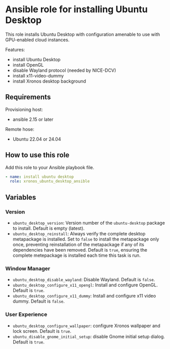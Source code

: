 # Ansible role for installing Ubuntu Desktop

This role installs Ubuntu Desktop with configuration amenable to use with GPU-enabled cloud instances.

Features:

- install Ubuntu Desktop
- install OpenGL
- disable Wayland protocol (needed by NICE-DCV)
- install x11-video-dummy
- install Xronos desktop background 

## Requirements

Provisioning host:

- ansible 2.15 or later

Remote hose:

- Ubuntu 22.04 or 24.04

## How to use this role

Add this role to your Ansible playbook file.

```yaml
- name: install ubuntu desktop
  role: xronos_ubuntu_desktop_ansible
```

## Variables

### Version

- `ubuntu_desktop_version`: Version number of the `ubuntu-desktop` package to install. Default is empty (latest).
- `ubuntu_desktop_reinstall`: Always verify the complete desktop metapackage is installed. Set to `false` to install the metapackage only once, preventing reinstallation of the metapackage if any of its dependencies have been removed. Default is `true`, ensuring the complete metepackage is installed each time this task is run.

### Window Manager

- `ubuntu_desktop_disable_wayland`: Disable Wayland. Default is `false`.
- `ubuntu_desktop_configure_x11_opengl`: Install and configure OpenGL. Default is `true`.
- `ubuntu_desktop_configure_x11_dummy`: Install and configure x11 video dummy. Default is `false`.

### User Experience

- `ubuntu_desktop_configure_wallpaper`: configure Xronos wallpaper and lock screen. Default is `true`.
- `ubuntu_disable_gnome_initial_setup`: disable Gnome initial setup dialog. Default is `true`.
